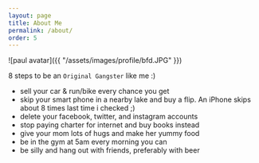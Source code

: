 ```yaml
---
layout: page
title: About Me
permalink: /about/
order: 5
---
```


![paul avatar]({{ "/assets/images/profile/bfd.JPG" }})

8 steps to be an `Original Gangster` like me :) 

- sell your car & run/bike every chance you get
- skip your smart phone in a nearby lake and buy a flip. An iPhone skips about 8 times last time i checked ;)
- delete your facebook, twitter, and instagram accounts
- stop paying charter for internet and buy books instead
- give your mom lots of hugs and make her yummy food
- be in the gym at 5am every morning you can
- be silly and hang out with friends, preferably with beer
